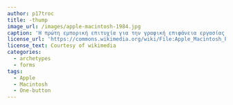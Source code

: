 ```yaml
---
author: p17troc
title: -thump
image_url: /images/apple-macintosh-1984.jpg
caption: 'Η πρώτη εμπορική επιτυχία για την γραφική επιφάνεια εργασίας ήρθε με τον υπολογιστή Apple Macintosh, ο οποίος θεωρείται εγγονός του Xerox Star και ο βασικός πρόγονος για όλες τις σύγχρονες γραφικές επιφάνειες εργασίας, καθώς κατάφερε να βελτιώσει πολλές πτυχές της διεπαφής και να τα προσφέρει σε μια μορφή και τιμή αποδεκτή από ένα σημαντικό μερίδιο της αγοράς.'
license_url: 'https://commons.wikimedia.org/wiki/File:Apple_Macintosh_Plus_mouse.jpg'
license_text: Courtesy of wikimedia
categories:
  - archetypes
  - forms 
tags:
  - Apple
  - Macintosh 
  - One-button
---
```


